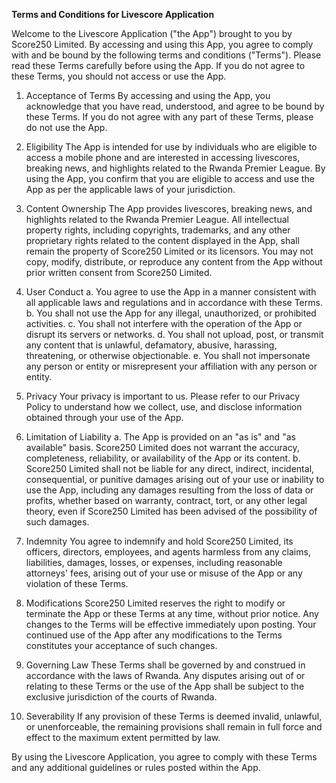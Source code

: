 **Terms and Conditions for Livescore Application**

Welcome to the Livescore Application ("the App") brought to you by Score250 Limited. By accessing and using this App, you agree to comply with and be bound by the following terms and conditions ("Terms"). Please read these Terms carefully before using the App. If you do not agree to these Terms, you should not access or use the App.

1. Acceptance of Terms
By accessing and using the App, you acknowledge that you have read, understood, and agree to be bound by these Terms. If you do not agree with any part of these Terms, please do not use the App.

2. Eligibility
The App is intended for use by individuals who are eligible to access a mobile phone and are interested in accessing livescores, breaking news, and highlights related to the Rwanda Premier League. By using the App, you confirm that you are eligible to access and use the App as per the applicable laws of your jurisdiction.

3. Content Ownership
The App provides livescores, breaking news, and highlights related to the Rwanda Premier League. All intellectual property rights, including copyrights, trademarks, and any other proprietary rights related to the content displayed in the App, shall remain the property of Score250 Limited or its licensors. You may not copy, modify, distribute, or reproduce any content from the App without prior written consent from Score250 Limited.

4. User Conduct
  a. You agree to use the App in a manner consistent with all applicable laws and regulations and in accordance with these Terms.
  b. You shall not use the App for any illegal, unauthorized, or prohibited activities.
  c. You shall not interfere with the operation of the App or disrupt its servers or networks.
  d. You shall not upload, post, or transmit any content that is unlawful, defamatory, abusive, harassing, threatening, or otherwise objectionable.
  e. You shall not impersonate any person or entity or misrepresent your affiliation with any person or entity.

5. Privacy
Your privacy is important to us. Please refer to our Privacy Policy to understand how we collect, use, and disclose information obtained through your use of the App.

6. Limitation of Liability
  a. The App is provided on an "as is" and "as available" basis. Score250 Limited does not warrant the accuracy, completeness, reliability, or availability of the App or its content.
  b. Score250 Limited shall not be liable for any direct, indirect, incidental, consequential, or punitive damages arising out of your use or inability to use the App, including any damages resulting from the loss of data or profits, whether based on warranty, contract, tort, or any other legal theory, even if Score250 Limited has been advised of the possibility of such damages.

7. Indemnity
You agree to indemnify and hold Score250 Limited, its officers, directors, employees, and agents harmless from any claims, liabilities, damages, losses, or expenses, including reasonable attorneys' fees, arising out of your use or misuse of the App or any violation of these Terms.

8. Modifications
Score250 Limited reserves the right to modify or terminate the App or these Terms at any time, without prior notice. Any changes to the Terms will be effective immediately upon posting. Your continued use of the App after any modifications to the Terms constitutes your acceptance of such changes.

9. Governing Law
These Terms shall be governed by and construed in accordance with the laws of Rwanda. Any disputes arising out of or relating to these Terms or the use of the App shall be subject to the exclusive jurisdiction of the courts of Rwanda.

10. Severability
If any provision of these Terms is deemed invalid, unlawful, or unenforceable, the remaining provisions shall remain in full force and effect to the maximum extent permitted by law.

By using the Livescore Application, you agree to comply with these Terms and any additional guidelines or rules posted within the App.

